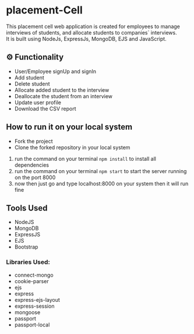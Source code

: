 ﻿# placement-Cell

This placement cell web application is created for employees to manage interviews of students, and allocate students to companies` interviews. \
It is built using NodeJs, ExpressJs, MongoDB, EJS and JavaScript.

## ⚙️ Functionality

- User/Employee signUp and signIn
- Add student
- Delete student
- Allocate added student to the interview
- Deallocate the student from an interview
- Update user profile
- Download the CSV report

## How to run it on your local system

- Fork the project
- Clone the forked repository in your local system

1. run the command on your terminal `npm install` to install all dependencies
2. run the command on your terminal `npm start` to start the server running on the port 8000
3. now then just go and type localhost:8000 on your system then it will run fine

## Tools Used

- NodeJS
- MongoDB
- ExpressJS
- EJS
- Bootstrap

### Libraries Used:

- connect-mongo
- cookie-parser
- ejs
- express
- express-ejs-layout
- express-session
- mongoose
- passport
- passport-local
